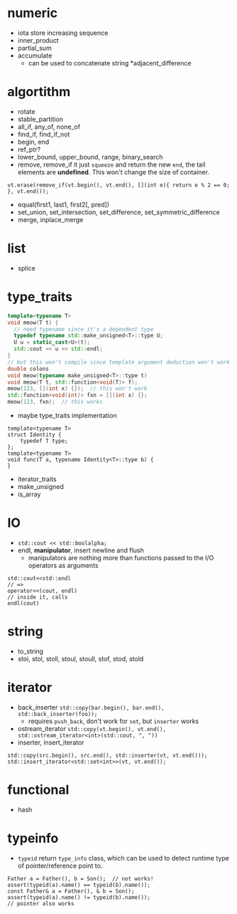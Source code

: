 # numeric
* iota
  store increasing sequence
* inner_product
* partial_sum
* accumulate
	* can be used to concatenate string 
*adjacent_difference 

# algortithm
* rotate
* stable_partition
* all_if, any_of, none_of
* find_if, find_if_not
* begin, end
* ref_ptr?
* lower_bound, upper_bound, range, binary_search
* remove, remove_if
   it just `squeeze` and return the new `end`, the tail elements are
   **undefined**. This won't change the size of container.
```
vt.erase(remove_if(vt.begin(), vt.end(), [](int e){ return e % 2 == 0; }, vt.end());
```
* equal(first1, last1, first2[, pred])
* set_union, set_intersection, set_difference, set_symmetric_difference
* merge, inplace_merge

# list
* splice

# type_traits
```c++
template<typename T>
void meow(T t) {
  // need typename since it's a dependent type
  typedef typename std::make_unsigned<T>::type U;
  U u = static_cast<U>(t);
  std::cout << u << std::endl;
}
// but this won't compile since template argument deduction won't work for
double colons
void meow(typename make_unsigned<T>::type t)
void meow(T t, std::function<void(T)> f);
meow(123, [](int x) {});  // this won't work
std::function<void(int)> fxn = [](int x) {};
meow(123, fxn);  // this works
```
* maybe type_traits implementation
```
template<typename T>
struct Identity {
	typedef T type;
};
template<typename T>
void func(T a, typename Identity<T>::type b) {
}
```
* iterator_traits
* make_unsigned
* is_array

# IO
* `std::cout << std::boolalpha;`
* endl, **manipulator**, insert newline and flush
	* manipulators are nothing more than functions passed to the I/O operators
	as arguments 
```
std::cout<<std::endl
// =>
operator<<(cout, endl)
// inside it, calls
endl(cout)
```
  
# string
* to_string
*  stoi, stol, stoll, stoul, stoull, stof, stod, stold


# iterator
* back_inserter
```std::copy(bar.begin(), bar.end(), std::back_inserter(foo));```
	* requires `push_back`, don't work for `set`, but `inserter` works 
* ostream_iterator
```std::copy(vt.begin(), vt.end(), std::ostream_iterator<int>(std::cout, ", "))```
* inserter, insert_iterator
```
std::copy(src.begin(), src.end(), std::inserter(vt, vt.end()));
std::insert_iterator<std::set<int>>(vt, vt.end());
```


# functional
* hash


# typeinfo
* `typeid` return `type_info` class, which can be used to detect runtime type of
  pointer/reference point to.
```
Father a = Father(), b = Son();  // not works!
assert(typeid(a).name() == typeid(b).name());
const Father& a = Father(), & b = Son();
assert(typeid(a).name() != typeid(b).name());
// pointer also works
```
